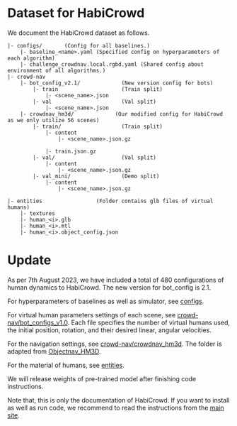 # Dataset for HabiCrowd
We document the HabiCrowd dataset as follows.

```
|- configs/       (Config for all baselines.)
    |- baseline_<name>.yaml (Specified config on hyperparameters of each algorithm)
    |- challenge_crowdnav.local.rgbd.yaml (Shared config about environment of all algorithms.)
|- crowd-nav
    |- bot_config_v2.1/             (New version config for bots)
        |- train                    (Train split)
            |- <scene_name>.json
        |- val                      (Val split)
            |- <scene_name>.json
    |- crowdnav_hm3d/             (Our modified config for HabiCrowd as we only utilize 56 scenes)
        |- train/                   (Train split)
            |- content
                |- <scene_name>.json.gz
            
            |- train.json.gz    
        |- val/                     (Val split)
            |- content
                |- <scene_name>.json.gz
        |- val_mini/                (Demo split)
            |- content
                |- <scene_name>.json.gz

|- entities                 (Folder contains glb files of virtual humans)
    |- textures
    |- human_<i>.glb
    |- human_<i>.mtl
    |- human_<i>.object_config.json
```
# Update
As per 7th August 2023, we have included a total of 480 configurations of human dynamics to HabiCrowd. The new version for bot_config is 2.1.

For hyperparameters of baselines as well as simulator, see [configs](./configs/).

For virtual human parameters settings of each scene, see [crowd-nav/bot_configs_v1.0](crowd-nav/bot_config_v1.0). Each file specifies the number of virtual humans used, the initial position, rotation, and their desired linear, angular velocities.

For the navigation settings, see [crowd-nav/crowdnav_hm3d](crowd-nav/crowdnav_hm3d). The folder is adapted from [Objectnav_HM3D](https://dl.fbaipublicfiles.com/habitat/data/datasets/objectnav/hm3d/v1/objectnav_hm3d_v1.zip).

For the material of humans, see [entities](entities).

We will release weights of pre-trained model after finishing code instructions.

Note that, this is only the documentation of HabiCrowd. If you want to install as well as run code, we recommend to read the instructions from the [main site](https://github.com/habicrowd/HabiCrowd).
